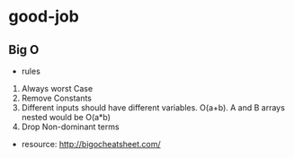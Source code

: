 # good-job

## Big O

- rules
 1. Always worst Case
 2. Remove Constants
 3. Different inputs should have different variables. O(a+b). A and B arrays nested would be O(a*b)
 4. Drop Non-dominant terms
- resource: http://bigocheatsheet.com/